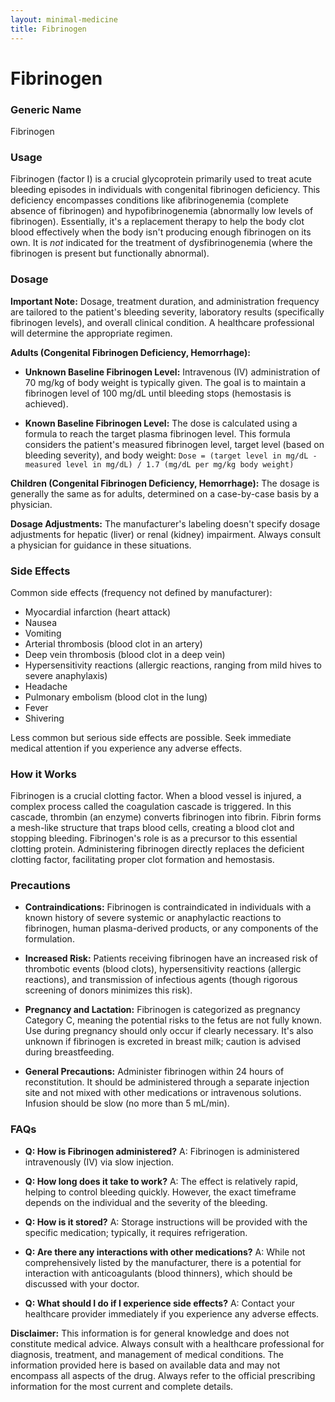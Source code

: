 ```yaml
---
layout: minimal-medicine
title: Fibrinogen
---
```


# Fibrinogen
### Generic Name
Fibrinogen

### Usage
Fibrinogen (factor I) is a crucial glycoprotein primarily used to treat acute bleeding episodes in individuals with congenital fibrinogen deficiency. This deficiency encompasses conditions like afibrinogenemia (complete absence of fibrinogen) and hypofibrinogenemia (abnormally low levels of fibrinogen).  Essentially, it's a replacement therapy to help the body clot blood effectively when the body isn't producing enough fibrinogen on its own.  It is *not* indicated for the treatment of dysfibrinogenemia (where the fibrinogen is present but functionally abnormal).

### Dosage

**Important Note:** Dosage, treatment duration, and administration frequency are tailored to the patient's bleeding severity, laboratory results (specifically fibrinogen levels), and overall clinical condition.  A healthcare professional will determine the appropriate regimen.

**Adults (Congenital Fibrinogen Deficiency, Hemorrhage):**

* **Unknown Baseline Fibrinogen Level:**  Intravenous (IV) administration of 70 mg/kg of body weight is typically given.  The goal is to maintain a fibrinogen level of 100 mg/dL until bleeding stops (hemostasis is achieved).

* **Known Baseline Fibrinogen Level:**  The dose is calculated using a formula to reach the target plasma fibrinogen level. This formula considers the patient's measured fibrinogen level, target level (based on bleeding severity), and body weight:  `Dose = (target level in mg/dL - measured level in mg/dL) / 1.7 (mg/dL per mg/kg body weight)`

**Children (Congenital Fibrinogen Deficiency, Hemorrhage):** The dosage is generally the same as for adults, determined on a case-by-case basis by a physician.

**Dosage Adjustments:** The manufacturer's labeling doesn't specify dosage adjustments for hepatic (liver) or renal (kidney) impairment.  Always consult a physician for guidance in these situations.


### Side Effects

Common side effects (frequency not defined by manufacturer):

* Myocardial infarction (heart attack)
* Nausea
* Vomiting
* Arterial thrombosis (blood clot in an artery)
* Deep vein thrombosis (blood clot in a deep vein)
* Hypersensitivity reactions (allergic reactions, ranging from mild hives to severe anaphylaxis)
* Headache
* Pulmonary embolism (blood clot in the lung)
* Fever
* Shivering


Less common but serious side effects are possible.  Seek immediate medical attention if you experience any adverse effects.


### How it Works

Fibrinogen is a crucial clotting factor.  When a blood vessel is injured, a complex process called the coagulation cascade is triggered.  In this cascade, thrombin (an enzyme) converts fibrinogen into fibrin.  Fibrin forms a mesh-like structure that traps blood cells, creating a blood clot and stopping bleeding. Fibrinogen's role is as a precursor to this essential clotting protein.  Administering fibrinogen directly replaces the deficient clotting factor, facilitating proper clot formation and hemostasis.


### Precautions

* **Contraindications:** Fibrinogen is contraindicated in individuals with a known history of severe systemic or anaphylactic reactions to fibrinogen, human plasma-derived products, or any components of the formulation.

* **Increased Risk:** Patients receiving fibrinogen have an increased risk of thrombotic events (blood clots), hypersensitivity reactions (allergic reactions), and transmission of infectious agents (though rigorous screening of donors minimizes this risk).

* **Pregnancy and Lactation:**  Fibrinogen is categorized as pregnancy Category C, meaning the potential risks to the fetus are not fully known. Use during pregnancy should only occur if clearly necessary.  It's also unknown if fibrinogen is excreted in breast milk; caution is advised during breastfeeding.

* **General Precautions:** Administer fibrinogen within 24 hours of reconstitution.  It should be administered through a separate injection site and not mixed with other medications or intravenous solutions.  Infusion should be slow (no more than 5 mL/min).

### FAQs

* **Q: How is Fibrinogen administered?** A: Fibrinogen is administered intravenously (IV) via slow injection.

* **Q: How long does it take to work?** A:  The effect is relatively rapid, helping to control bleeding quickly. However, the exact timeframe depends on the individual and the severity of the bleeding.

* **Q: How is it stored?** A: Storage instructions will be provided with the specific medication; typically, it requires refrigeration.

* **Q: Are there any interactions with other medications?** A: While not comprehensively listed by the manufacturer, there is a potential for interaction with anticoagulants (blood thinners), which should be discussed with your doctor.

* **Q: What should I do if I experience side effects?** A: Contact your healthcare provider immediately if you experience any adverse effects.


**Disclaimer:** This information is for general knowledge and does not constitute medical advice. Always consult with a healthcare professional for diagnosis, treatment, and management of medical conditions.  The information provided here is based on available data and may not encompass all aspects of the drug.  Always refer to the official prescribing information for the most current and complete details.
